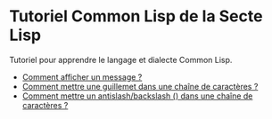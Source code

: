 # Tutoriel Common Lisp de la Secte Lisp

Tutoriel pour apprendre le langage et dialecte Common Lisp.

* [Comment afficher un message ?](https://github.com/SecteLisp/tuto-common-lisp/blob/master/afficher-un-message.md)
* [Comment mettre une guillemet dans une chaîne de caractères ?](https://github.com/SecteLisp/tuto-common-lisp/blob/master/guillemet-dans-chaîne.md)
* [Comment mettre un antislash/backslash () dans une chaîne de caractères ?](https://github.com/SecteLisp/tuto-common-lisp/blob/master/antislash-backslash-dans-chaîne.md)
